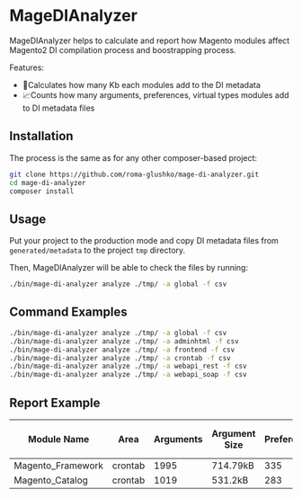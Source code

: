 # MageDIAnalyzer

MageDIAnalyzer helps to calculate and report how Magento modules affect Magento2 DI compilation process and boostrapping process.

Features:

- 🚨Calculates how many Kb each modules add to the DI metadata
- 📈Counts how many arguments, preferences, virtual types modules add to DI metadata files

## Installation

The process is the same as for any other composer-based project:

```bash
git clone https://github.com/roma-glushko/mage-di-analyzer.git
cd mage-di-analyzer
composer install
```

## Usage

Put your project to the production mode and copy DI metadata files from `generated/metadata` to the project `tmp` directory.

Then, MageDIAnalyzer will be able to check the files by running:

```bash
./bin/mage-di-analyzer analyze ./tmp/ -a global -f csv
```

## Command Examples

```bash
./bin/mage-di-analyzer analyze ./tmp/ -a global -f csv
./bin/mage-di-analyzer analyze ./tmp/ -a adminhtml -f csv
./bin/mage-di-analyzer analyze ./tmp/ -a frontend -f csv
./bin/mage-di-analyzer analyze ./tmp/ -a crontab -f csv
./bin/mage-di-analyzer analyze ./tmp/ -a webapi_rest -f csv
./bin/mage-di-analyzer analyze ./tmp/ -a webapi_soap -f csv
```

## Report Example

| Module Name | Area | Arguments | Argument Size | Preferences | Preference Size | Instance Types | Instance Type Size |
|-------------------|---------|-----------|---------------|-------------|-----------------|----------------|--------------------|
| Magento_Framework | crontab | 1995 | 714.79kB | 335 | 38.44kB | 57 | 6.25kB |
| Magento_Catalog | crontab | 1019 | 531.2kB | 283 | 38.36kB | 23 | 2.87kB |
